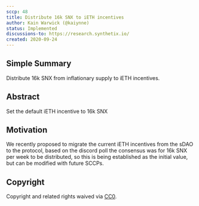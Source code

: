```yaml
---
sccp: 48
title: Distribute 16k SNX to iETH incentives
author: Kain Warwick (@kaiynne)
status: Implemented
discussions-to: https://research.synthetix.io/
created: 2020-09-24
---
```


## Simple Summary

Distribute 16k SNX from inflationary supply to iETH incentives.

## Abstract

<!--A short (~200 word) description of the variable change proposed.-->

Set the default iETH incentive to 16k SNX

## Motivation

We recently proposed to migrate the current iETH incentives from the sDAO to the protocol, based on the discord poll the consensus was for 16k SNX per week to be distributed, so this is being established as the initial value, but can be modified with future SCCPs.

## Copyright

Copyright and related rights waived via [CC0](https://creativecommons.org/publicdomain/zero/1.0/).
